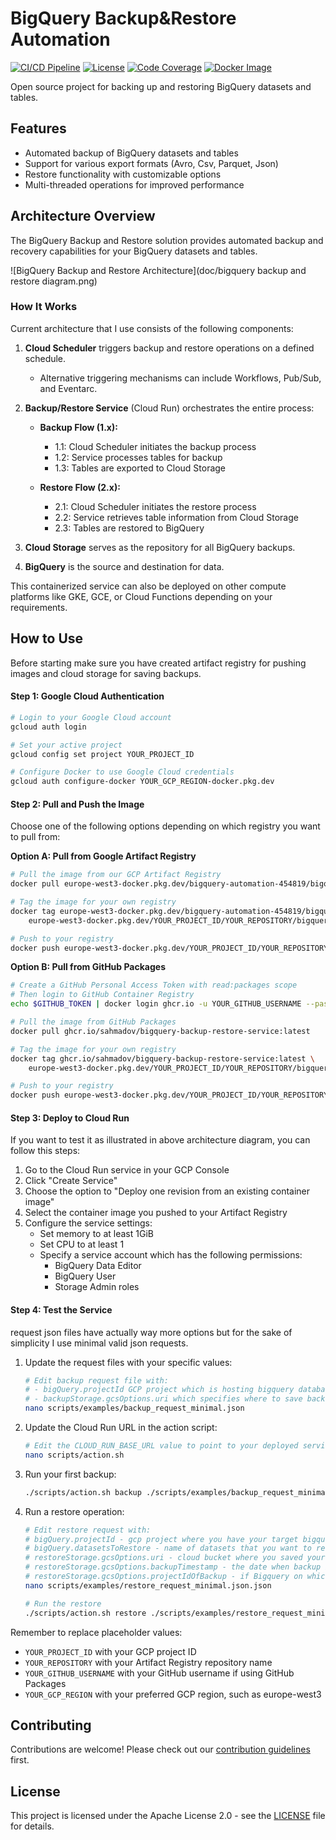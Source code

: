 # BigQuery Backup&Restore Automation

[![CI/CD Pipeline](https://github.com/sahmadov/bigquery-backup-restore-service/actions/workflows/ci-cd.yml/badge.svg)](https://github.com/sahmadov/bigquery-backup-restore-service/actions/workflows/ci-cd.yml)
[![License](https://img.shields.io/badge/License-Apache_2.0-blue.svg)](https://opensource.org/licenses/Apache-2.0)
[![Code Coverage](https://img.shields.io/badge/coverage-75%25-green.svg)](https://github.com/sahmadov/bigquery-backup-restore-service)
[![Docker Image](https://img.shields.io/badge/Docker-ghcr.io-blue?logo=docker)](https://github.com/sahmadov/bigquery-backup-restore-service/pkgs/container/bigquery-backup-restore-service)

Open source project for backing up and restoring BigQuery datasets and tables.

## Features

- Automated backup of BigQuery datasets and tables
- Support for various export formats (Avro, Csv, Parquet, Json)
- Restore functionality with customizable options
- Multi-threaded operations for improved performance

## Architecture Overview

The BigQuery Backup and Restore solution provides automated backup and recovery capabilities for your BigQuery datasets and tables.

![BigQuery Backup and Restore Architecture](doc/bigquery backup and restore diagram.png)

### How It Works

Current architecture that I use consists of the following components:

1. **Cloud Scheduler** triggers backup and restore operations on a defined schedule.
   - Alternative triggering mechanisms can include Workflows, Pub/Sub, and Eventarc.

2. **Backup/Restore Service** (Cloud Run) orchestrates the entire process:
   - **Backup Flow (1.x):**
      - 1.1: Cloud Scheduler initiates the backup process
      - 1.2: Service processes tables for backup
      - 1.3: Tables are exported to Cloud Storage

   - **Restore Flow (2.x):**
      - 2.1: Cloud Scheduler initiates the restore process
      - 2.2: Service retrieves table information from Cloud Storage
      - 2.3: Tables are restored to BigQuery

3. **Cloud Storage** serves as the repository for all BigQuery backups.

4. **BigQuery** is the source and destination for data.

This containerized service can also be deployed on other compute platforms like GKE, GCE, or Cloud Functions depending on your requirements.

## How to Use

Before starting make sure you have created artifact registry for pushing images and cloud storage for saving backups.

#### Step 1: Google Cloud Authentication

```bash
# Login to your Google Cloud account
gcloud auth login

# Set your active project
gcloud config set project YOUR_PROJECT_ID

# Configure Docker to use Google Cloud credentials
gcloud auth configure-docker YOUR_GCP_REGION-docker.pkg.dev
```

#### Step 2: Pull and Push the Image

Choose one of the following options depending on which registry you want to pull from:

**Option A: Pull from Google Artifact Registry**
```bash
# Pull the image from our GCP Artifact Registry
docker pull europe-west3-docker.pkg.dev/bigquery-automation-454819/bigquery-service-repo/bigquery-backup-restore-service:latest

# Tag the image for your own registry
docker tag europe-west3-docker.pkg.dev/bigquery-automation-454819/bigquery-service-repo/bigquery-backup-restore-service:latest \
    europe-west3-docker.pkg.dev/YOUR_PROJECT_ID/YOUR_REPOSITORY/bigquery-backup-restore-service:latest

# Push to your registry
docker push europe-west3-docker.pkg.dev/YOUR_PROJECT_ID/YOUR_REPOSITORY/bigquery-backup-restore-service:latest
```

**Option B: Pull from GitHub Packages**
```bash
# Create a GitHub Personal Access Token with read:packages scope
# Then login to GitHub Container Registry
echo $GITHUB_TOKEN | docker login ghcr.io -u YOUR_GITHUB_USERNAME --password-stdin

# Pull the image from GitHub Packages
docker pull ghcr.io/sahmadov/bigquery-backup-restore-service:latest

# Tag the image for your own registry
docker tag ghcr.io/sahmadov/bigquery-backup-restore-service:latest \
    europe-west3-docker.pkg.dev/YOUR_PROJECT_ID/YOUR_REPOSITORY/bigquery-backup-restore-service:latest

# Push to your registry
docker push europe-west3-docker.pkg.dev/YOUR_PROJECT_ID/YOUR_REPOSITORY/bigquery-backup-restore-service:latest
```

#### Step 3: Deploy to Cloud Run
If you want to test it as illustrated in above architecture diagram, you can follow this steps:
1. Go to the Cloud Run service in your GCP Console
2. Click "Create Service"
3. Choose the option to "Deploy one revision from an existing container image"
4. Select the container image you pushed to your Artifact Registry
5. Configure the service settings:
    - Set memory to at least 1GiB
    - Set CPU to at least 1
    - Specify a service account which has the following permissions:
        - BigQuery Data Editor
        - BigQuery User
        - Storage Admin roles

#### Step 4: Test the Service
request json files have actually way more options but for the sake of simplicity I use minimal valid json requests.
1. Update the request files with your specific values:
   ```bash
   # Edit backup request file with:
   # - bigQuery.projectId GCP project which is hosting bigquery database
   # - backupStorage.gcsOptions.uri which specifies where to save backups.
   nano scripts/examples/backup_request_minimal.json
   ```

2. Update the Cloud Run URL in the action script:
   ```bash
   # Edit the CLOUD_RUN_BASE_URL value to point to your deployed service
   nano scripts/action.sh
   ```

3. Run your first backup:
   ```bash
   ./scripts/action.sh backup ./scripts/examples/backup_request_minimal.json DEBUG
   ```

4. Run a restore operation:
   ```bash
   # Edit restore request with:
   # bigQuery.projectId - gcp project where you have your target bigquery running
   # bigQuery.datasetsToRestore - name of datasets that you want to restore
   # restoreStorage.gcsOptions.uri - cloud bucket where you saved your backups in previous backup step.
   # restoreStorage.gcsOptions.backupTimestamp - the date when backup is taken, please refer to gcs bucket in ordert to find exact date and format.
   # restoreStorage.gcsOptions.projectIdOfBackup - if Bigquery on which we took backup is different than were we want to restore, then this should be the original bigquery gcp project if not then this is usually same with bigQuery.projectId
   nano scripts/examples/restore_request_minimal.json.json
   
   # Run the restore
   ./scripts/action.sh restore ./scripts/examples/restore_request_minimal.json DEBUG
   ```

Remember to replace placeholder values:
- `YOUR_PROJECT_ID` with your GCP project ID
- `YOUR_REPOSITORY` with your Artifact Registry repository name
- `YOUR_GITHUB_USERNAME` with your GitHub username if using GitHub Packages
- `YOUR_GCP_REGION` with your preferred GCP region, such as europe-west3

## Contributing

Contributions are welcome! Please check out our [contribution guidelines](CONTRIBUTING.md) first.

## License

This project is licensed under the Apache License 2.0 - see the [LICENSE](LICENSE) file for details.